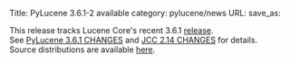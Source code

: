 Title: PyLucene 3.6.1-2 available
category: pylucene/news
URL: 
save_as: 

This release tracks Lucene Core's recent 3.6.1 <a href="https://lucene.apache.org/core/corenews.html">release</a>.<br/>
See <a href="https://svn.apache.org/repos/asf/lucene/pylucene/tags/pylucene_3_6_1/CHANGES">PyLucene 3.6.1 CHANGES</a> and <a href="https://svn.apache.org/repos/asf/lucene/pylucene/trunk/jcc/CHANGES">JCC 2.14 CHANGES</a> for details.<br/>
Source distributions are available <a href="https://archive.apache.org/dist/lucene/pylucene/">here</a>.


